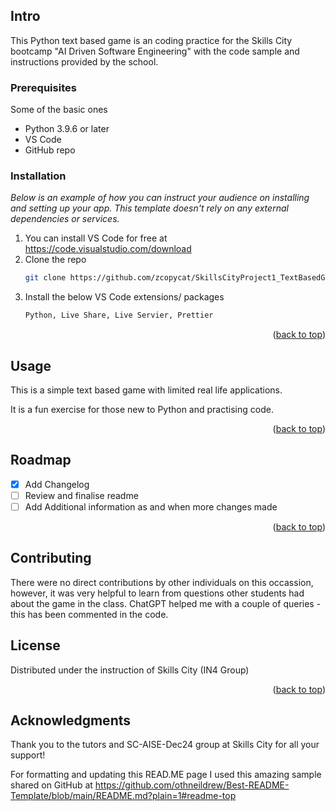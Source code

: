 <!-- READ.ME page sample from  -->
## Intro

This Python text based game is an coding practice for the Skills City bootcamp "AI Driven Software Engineering" with the code sample and instructions provided by the school.

### Prerequisites

Some of the basic ones 
* Python 3.9.6 or later 
* VS Code
* GitHub repo

### Installation

_Below is an example of how you can instruct your audience on installing and setting up your app. This template doesn't rely on any external dependencies or services._

1. You can install VS Code for free at https://code.visualstudio.com/download
2. Clone the repo
   ```sh
   git clone https://github.com/zcopycat/SkillsCityProject1_TextBasedGame.git
   ```
3. Install the below VS Code extensions/ packages
   ```sh
   Python, Live Share, Live Servier, Prettier

<p align="right">(<a href="#readme-top">back to top</a>)</p>



<!-- USAGE EXAMPLES -->
## Usage

This is a simple text based game with limited real life applications. 

It is a fun exercise for those new to Python and practising code.

<p align="right">(<a href="#readme-top">back to top</a>)</p>



<!-- ROADMAP -->
## Roadmap

- [x] Add Changelog
- [ ] Review and finalise readme 
- [ ] Add Additional information as and when more changes made 

<p align="right">(<a href="#readme-top">back to top</a>)</p>

<!-- CONTRIBUTING -->
## Contributing

There were no direct contributions by other individuals on this occassion, however, it was very helpful to learn from questions other students had about the game in the class. 
ChatGPT helped me with a couple of queries - this has been commented in the code.

<!-- LICENSE -->
## License

Distributed under the instruction of Skills City (IN4 Group)
<p align="right">(<a href="#readme-top">back to top</a>)</p>


<!-- ACKNOWLEDGMENTS -->
## Acknowledgments

Thank you to the tutors and SC-AISE-Dec24 group at Skills City for all your support! 

For formatting and updating this READ.ME page I used this amazing sample shared on GitHub at https://github.com/othneildrew/Best-README-Template/blob/main/README.md?plain=1#readme-top
